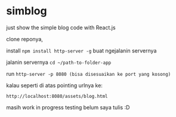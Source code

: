 # simblog
just show the simple blog code with React.js

clone reponya,

install `npm install http-server -g` buat ngejalanin servernya

jalanin servernya `cd ~/path-to-folder-app`

run `http-server -p 8080 (bisa disesuaikan ke port yang kosong)`

kalau seperti di atas pointing urlnya ke:

`http://localhost:8080/assets/blog.html`

masih work in progress testing belum saya tulis :D
